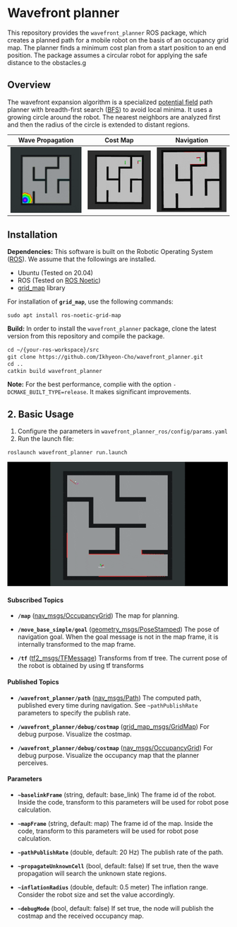 # Wavefront planner
This repository provides the `wavefront_planner` ROS package, which creates a planned path for a mobile robot on the basis of an occupancy grid map. The planner finds a minimum cost plan from a start position to an end position. The package assumes a circular robot for applying the safe distance to the obstacles.g 

## Overview
The wavefront expansion algorithm is a specialized [potential field](https://en.wikipedia.org/wiki/Motion_planning#Artificial_potential_fields) path planner with breadth-first search ([BFS](https://en.wikipedia.org/wiki/Breadth-first_search)) to avoid local minima. It uses a growing circle around the robot. The nearest neighbors are analyzed first and then the radius of the circle is extended to distant regions.

Wave Propagation | Cost Map | Navigation
:---: | :---: | :---:
<img src="wavefront_planner/docs/wavefront_search.gif" width="200" /> | <img src="wavefront_planner/docs/costmap.gif" width="200" /> | <img src="wavefront_planner/docs/navigation.gif" width="200" /> |

## Installation
**Dependencies:** This software is built on the Robotic Operating System ([ROS](https://www.ros.org/)). We assume that the followings are installed.
- Ubuntu (Tested on 20.04) 
- ROS (Tested on [ROS Noetic](https://wiki.ros.org/noetic))
- [grid_map](https://github.com/ANYbotics/grid_map) library

For installation of **`grid_map`**, use the following commands:
```
sudo apt install ros-noetic-grid-map
```

**Build:** In order to install the `wavefront_planner` package, clone the latest version from this repository and compile the package.
  ```
  cd ~/{your-ros-workspace}/src
  git clone https://github.com/Ikhyeon-Cho/wavefront_planner.git
  cd ..
  catkin build wavefront_planner
  ```
**Note:** For the best performance, complie with the option `-DCMAKE_BUILT_TYPE=release`. It makes significant improvements.

## 2. Basic Usage
1. Configure the parameters in `wavefront_planner_ros/config/params.yaml`
2. Run the launch file:
  ```
  roslaunch wavefront_planner run.launch
  ```

<img src="wavefront_planner/docs/wavefront_planning.gif" width="500" />

#### Subscribed Topics
- **`/map`** ([nav_msgs/OccupancyGrid](https://docs.ros.org/en/noetic/api/nav_msgs/html/msg/OccupancyGrid.html))
The map for planning.

- **`/move_base_simple/goal`** ([geometry_msgs/PoseStamped](https://docs.ros.org/en/noetic/api/geometry_msgs/html/msg/PoseStamped.html))
The pose of navigation goal. When the goal message is not in the map frame, it is internally transformed to the map frame. 

- **`/tf`** ([tf2_msgs/TFMessage](https://docs.ros.org/en/jade/api/tf2_msgs/html/msg/TFMessage.html))
Transforms from tf tree. The current pose of the robot is obtained by using tf transforms

#### Published Topics
- **`/wavefront_planner/path`** ([nav_msgs/Path](https://docs.ros.org/en/noetic/api/nav_msgs/html/msg/Path.html))
The computed path, published every time during navigation. See `~pathPublishRate` parameters to specify the publish rate.

- **`/wavefront_planner/debug/costmap`** ([grid_map_msgs/GridMap](https://docs.ros.org/en/kinetic/api/grid_map_msgs/html/msg/GridMap.html))
For debug purpose. Visualize the costmap.

- **`/wavefront_planner/debug/costmap`** ([nav_msgs/OccupancyGrid](https://docs.ros.org/en/noetic/api/nav_msgs/html/msg/OccupancyGrid.html))
For debug purpose. Visualize the occupancy map that the planner perceives.


#### Parameters
- **`~baselinkFrame`** (string, default: base_link)
    The frame id of the robot. Inside the code, transform to this parameters will be used for robot pose calculation.

- **`~mapFrame`** (string, default: map)
    The frame id of the map. Inside the code, transform to this parameters will be used for robot pose calculation.

- **`~pathPublishRate`** (double, default: 20 Hz)
    The publish rate of the path.

- **`~propagateUnknownCell`** (bool, default: false)
    If set true, then the wave propagation will search the unknown state regions.

- **`~inflationRadius`** (double, default: 0.5 meter)
    The inflation range. Consider the robot size and set the value accordingly.

- **`~debugMode`** (bool, default: false)
    If set true, the node will publish the costmap and the received occupancy map.


  
  


